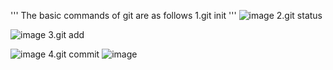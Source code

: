 
'''
The basic commands of git are as follows
  1.git init
  '''
  ![image](http://Assignment_Git//Ineuron_git_assignments//Images//gitinit.png)
2.git status 

![image](http://Assignment_Git//Ineuron_git_assignments//Images//gitstatus.png)
3.git add

![image](http://Assignment_Git//Ineuron_git_assignments//Images//gitadd.png)
4.git commit
![image](http://Assignment_Git//Ineuron_git_assignments//Images//gitcommit.png)